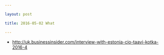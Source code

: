 ```yaml
---

layout: post

title: 2016-05-02 What

---
```



-   http://uk.businessinsider.com/interview-with-estonia-cio-taavi-kotka-2016-4

